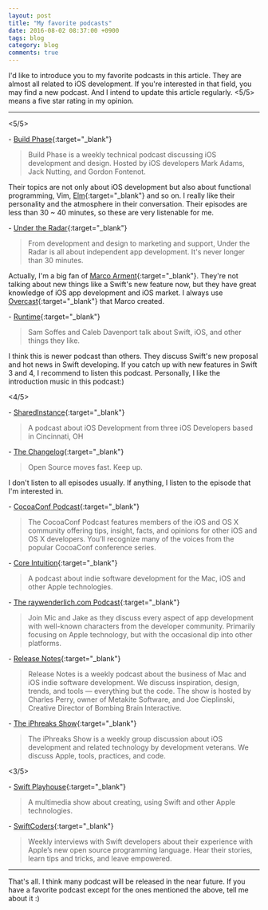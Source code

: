 ```yaml
---
layout: post
title: "My favorite podcasts"
date: 2016-08-02 08:37:00 +0900
tags: blog
category: blog
comments: true
---
```

I'd like to introduce you to my favorite podcasts in this article. They are almost all related to iOS development. If you're interested in that field, you may find a new podcast. And I intend to update this article regularly. <5/5> means a five star rating in my opinion.

---

<5/5>

\- [Build Phase](http://buildphase.fm/){:target="_blank"}

> Build Phase is a weekly technical podcast discussing iOS development and design. Hosted by iOS developers Mark Adams, Jack Nutting, and Gordon Fontenot.

Their topics are not only about iOS development but also about functional programming, Vim, [Elm](http://elm-lang.org/){:target="_blank"} and so on. I really like their personality and the atmosphere in their conversation. Their episodes are less than 30 ~ 40 minutes, so these are very listenable for me.

\- [Under the Radar](https://www.relay.fm/radar){:target="_blank"}

> From development and design to marketing and support, Under the Radar is all about independent app development. It's never longer than 30 minutes.

Actually, I'm a big fan of [Marco Arment](https://marco.org/){:target="_blank"}. They're not talking about new things like a Swift's new feature now, but they have great knowledge of iOS app development and iOS market. I always use [Overcast](https://overcast.fm/){:target="_blank"} that Marco created.

\- [Runtime](http://spec.fm/podcasts/runtime){:target="_blank"}

> Sam Soffes and Caleb Davenport talk about Swift, iOS, and other things they like.

I think this is newer podcast than others. They discuss Swift's new proposal and hot news in Swift developing. If you catch up with new features in Swift 3 and 4, I recommend to listen this podcast. Personally, I like the introduction music in this podcast:)

<4/5>

\- [SharedInstance](http://sharedinstance.com/){:target="_blank"}

> A podcast about iOS Development from three iOS Developers based in Cincinnati, OH

\- [The Changelog](https://changelog.com/){:target="_blank"}

> Open Source moves fast. Keep up.

I don't listen to all episodes usually. If anything, I listen to the episode that I'm interested in.

\- [CocoaConf Podcast](http://cocoaconf.com/podcast){:target="_blank"}

> The CocoaConf Podcast features members of the iOS and OS X community offering tips, insight, facts, and opinions for other iOS and OS X developers. You’ll recognize many of the voices from the popular CocoaConf conference series.

\- [Core Intuition](http://www.coreint.org/){:target="_blank"}

> A podcast about indie software development for the Mac, iOS and other Apple technologies.

\- [The raywenderlich.com Podcast](https://www.raywenderlich.com/rwpodcast){:target="_blank"}

> Join Mic and Jake as they discuss every aspect of app development with well-known characters from the developer community. Primarily focusing on Apple technology, but with the occasional dip into other platforms.

\- [Release Notes](https://releasenotes.tv/aboutthepodcast/){:target="_blank"}

> Release Notes is a weekly podcast about the business of Mac and iOS indie software development. We discuss inspiration, design, trends, and tools — everything but the code. The show is hosted by Charles Perry, owner of Metakite Software, and Joe Cieplinski, Creative Director of Bombing Brain Interactive.

\- [The iPhreaks Show](https://devchat.tv/iphreaks){:target="_blank"}

> The iPhreaks Show is a weekly group discussion about iOS development and related technology by development veterans. We discuss Apple, tools, practices, and code.

<3/5>

\- [Swift Playhouse](http://swiftplayhouse.libsyn.com/){:target="_blank"}

> A multimedia show about creating, using Swift and other Apple technologies.

\- [SwiftCoders](http://swiftcoders.podbean.com/){:target="_blank"}

> Weekly interviews with Swift developers about their experience with Apple’s new open source programming language. Hear their stories, learn tips and tricks, and leave empowered.

---

That's all. I think many podcast will be released in the near future. If you have a favorite podcast except for the ones mentioned the above, tell me about it :)

